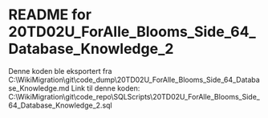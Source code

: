 # README for 20TD02U_ForAlle_Blooms_Side_64_Database_Knowledge_2
Denne koden ble eksportert fra C:\WikiMigration\git\code_dump\20TD02U_ForAlle_Blooms_Side_64_Database_Knowledge.md
Link til denne koden: C:\WikiMigration\git\code_repo\SQLScripts\20TD02U_ForAlle_Blooms_Side_64_Database_Knowledge_2.sql
